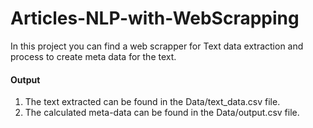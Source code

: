 # Articles-NLP-with-WebScrapping
In this project you can find a web scrapper for Text data extraction and process to create meta data for the text. <br>
#### Output 
1. The text extracted can be found in the Data/text_data.csv file.
2. The calculated meta-data can be found in the Data/output.csv file.
